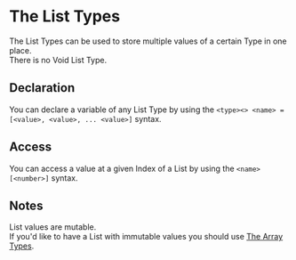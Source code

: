 # The List Types
The List Types can be used to store multiple values of a certain Type in one place.<br>
There is no Void List Type.

## Declaration 
You can declare a variable of any List Type by using the `<type><> <name> = [<value>, <value>, ... <value>]` syntax.

## Access 
You can access a value at a given Index of a List by using the `<name>[<number>]` syntax.

## Notes
List values are mutable.<br>
If you'd like to have a List with immutable values you should use [The Array Types](/#/docs/core/types/arrays).